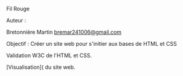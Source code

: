 Fil Rouge 

Auteur :

Bretonnière Martin
bremar241006@gmail.com

Objectif :
Créer un site web pour s'initier aux bases de HTML et CSS

Validation W3C de l'HTML et CSS.

[Visualisation]( du site web.
